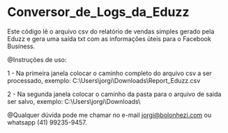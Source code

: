 # Conversor_de_Logs_da_Eduzz
Este código lê o arquivo csv do relatório de vendas simples gerado pela Eduzz e gera uma saída txt com as informações úteis para o Facebook Business.

@Instruções de uso:

1 - Na primeira janela colocar o caminho completo do arquivo csv a ser processado, exemplo: C:\Users\jorgi\Downloads\Report_Eduzz.csv

2 - Na segunda janela colocar o caminho da pasta para o arquivo de saida ser salvo, exemplo: C:\Users\jorgi\Downloads\

@Qualquer dúvida pode me chamar no e-mail jorgi@bolonhezi.com ou whatsapp (41) 99235-9457.
